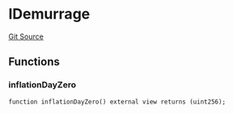 # IDemurrage
[Git Source](https://github.com/aboutcircles/circles-contracts-v2/blob/9fbbffb44eda7934ea8adf9354e5f09f6b15b8b2/src/circles/IDemurrage.sol)


## Functions
### inflationDayZero


```solidity
function inflationDayZero() external view returns (uint256);
```

